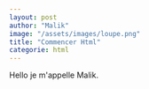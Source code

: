 ```yaml
---
layout: post
author: "Malik"
image: "/assets/images/loupe.png"
title: "Commencer Html"
categorie: html
---
```




<p> Hello je m'appelle Malik. </p>